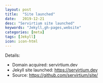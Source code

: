 ```yaml
---
layout: post
title:  "Site launched"
date:   2019-12-21
desc: "Servirtium site launched"
keywords: "Jekyll,gh-pages,website"
categories: [meta]
tags: [Jekyll]
icon: icon-html
---
```


Details:

* Domain acquired: servirtium.dev
* Jekyll site launched: https://servirtium.dev
* Source: https://github.com/servirtium/site/